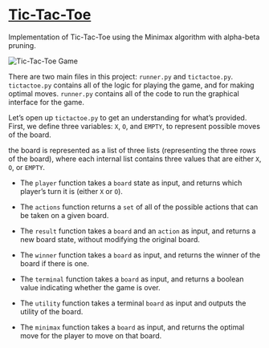 [Tic-Tac-Toe](#tic-tac-toe)
===========================

Implementation of Tic-Tac-Toe using the Minimax algorithm with alpha-beta pruning.

![Tic-Tac-Toe Game](images/tictactoe_pic.png)


There are two main files in this project: `runner.py` and `tictactoe.py`. `tictactoe.py` contains all of the logic for playing the game, and for making optimal moves. `runner.py` contains all of the code to run the graphical interface for the game. 

Let’s open up `tictactoe.py` to get an understanding for what’s provided. First, we define three variables: `X`, `O`, and `EMPTY`, to represent possible moves of the board.

the board is represented as a list of three lists (representing the three rows of the board), where each internal list contains three values that are either `X`, `O`, or `EMPTY`.

*   The `player` function takes a `board` state as input, and returns which player’s turn it is (either `X` or `O`).

*   The `actions` function returns a `set` of all of the possible actions that can be taken on a given board.

*   The `result` function takes a `board` and an `action` as input, and returns a new board state, without modifying the original board.
   
*   The `winner` function takes a `board` as input, and returns the winner of the board if there is one.

*   The `terminal` function takes a `board` as input, and returns a boolean value indicating whether the game is over.

*   The `utility` function takes a terminal `board` as input and outputs the utility of the board.

*   The `minimax` function takes a `board` as input, and returns the optimal move for the player to move on that board.